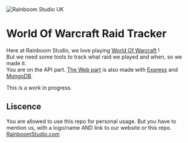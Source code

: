 ![Rainboom Studio UK](https://cdn.asthriona.com/Rainboom%20Studio.png)
# World Of Warcraft Raid Tracker
Here at Rainboom Studio, we love playing [World Of Warcraft](https://worldofwarcraft.com/en-gb/) !  
But we need some tools to track what raid we played and when, so we made it.  
You are on the API part. [The Web part](https://github.com/RainboomStudio/WOWRaidTrackerWeb) is also made with [Express](https://expressjs.com/) and [MongoDB](https://www.mongodb.com/).

This is a work in progress. 

## Liscence
You are allowed to use this repo for personal usage.
But you have to mention us, with a logo/name AND link to our website or this repo.  
[RainboomStudio.com](https://RainboomStudio.Com)
